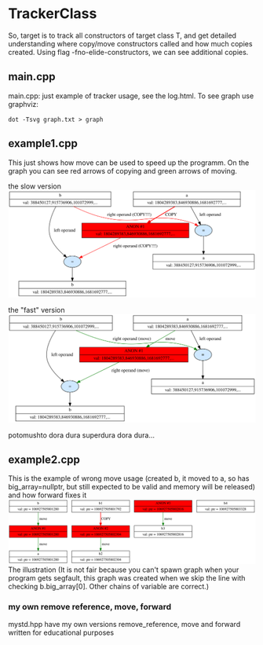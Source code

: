 # TrackerClass
So, target is to track all constructors of target class T, and get detailed understanding where copy/move constructors called and how much copies created.
Using flag -fno-elide-constructors, we can see additional copies.

## main.cpp
main.cpp: just example of tracker usage, see the log.html. To see graph use graphviz:
```
dot -Tsvg graph.txt > graph
```

## example1.cpp
This just shows how move can be used to speed up the programm. On the graph you can see red arrows of copying and green arrows of moving.

the slow version
![slow_swap](img/graph00.svg)

the "fast" version
![fast_swap](img/graph01.svg)

potomushto dora dura superdura dora dura...

## example2.cpp
This is the example of wrong move usage (created b, it moved to a, so has big_array=nullptr, but still expected to be valid and memory will be released) and how forward fixes it
![graph](img/graph10.svg)
The illustration (It is not fair because you can't spawn graph when your program gets segfault, this graph was created when we skip the line with checking b.big_array[0]. Other chains of variable are correct.)

### my own remove reference, move, forward
mystd.hpp have my own versions remove_reference, move and forward written for educational purposes
